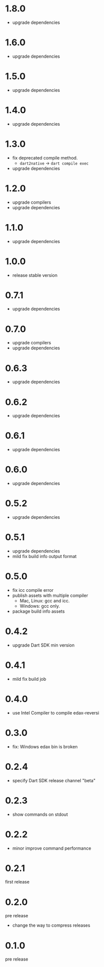 # 1.8.0
- upgrade dependencies

# 1.6.0
- upgrade dependencies

# 1.5.0
- upgrade dependencies

# 1.4.0
- upgrade dependencies

# 1.3.0
- fix deprecated compile method.
  - `dart2native` -> `dart compile exec`
- upgrade dependencies

# 1.2.0
- upgrade compilers
- upgrade dependencies

# 1.1.0
- upgrade dependencies

# 1.0.0
- release stable version

# 0.7.1
- upgrade dependencies

# 0.7.0
- upgrade compilers
- upgrade dependencies

# 0.6.3
- upgrade dependencies

# 0.6.2
- upgrade dependencies

# 0.6.1
- upgrade dependencies

# 0.6.0
- upgrade dependencies

# 0.5.2
- upgrade dependencies

# 0.5.1
- upgrade dependencies
- mild fix build info output format

# 0.5.0
- fix icc compile error
- publish assets with multiple compiler
  - Mac, Linux: gcc and icc.
  - Windows: gcc only.
- package build info assets

# 0.4.2
- upgrade Dart SDK min version

# 0.4.1
- mild fix build job

# 0.4.0
- use Intel Compiler to compile edax-reversi

# 0.3.0
- fix: Windows edax bin is broken

# 0.2.4
- specify Dart SDK release channel "beta"

# 0.2.3
- show commands on stdout

# 0.2.2
- minor improve command performance

# 0.2.1
first release

# 0.2.0
pre release

- change the way to compress releases

# 0.1.0
pre release
